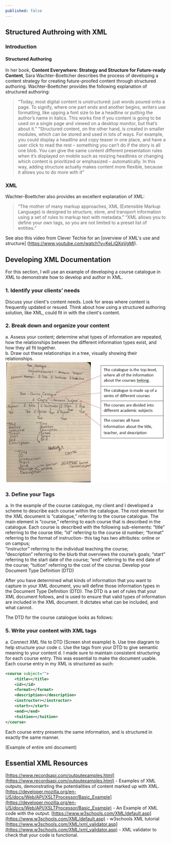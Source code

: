 ```yaml
---
published: false
---
```

## Structured Authroing with XML

### Introduction
#### Structured Authoring
In her book, **Content Everywhere: Strategy and Structure for Future-ready Content**, Sara Wachter-Boettcher describes the process of developing a content strategy for creating future-proofed content through structured authoring. Wachter-Boettcher provides the following explanation of structured authoring:
 > “Today, most digital content is unstructured: just words poured onto a page. To signify, where one part ends and another begins, writers use formatting, like upping a font size to be a headline or putting the author’s name in italics. This works fine if you content is going to be used on a single page and viewed on a desktop monitor, but that’s about it.”
>“Structured content, on the other hand, is created in smaller modules, which can be stored and used in lots of ways. For example, you could display a headline and copy teaser in one place, and have a user click to read the rest – something you can’t do if the story is all one blob. You can give the same content different presentation rules when it’s displayed on mobile such as resizing headlines or changing which content is prioritized or emphasized – automatically. In this way, adding structure actually makes content more flexible, because it allows you to do more with it”

### XML
Wachter-Boettcher also provides an excellent explanation of XML: 
>“The mother of many markup approaches, XML (Extensible Markup Language) is designed to structure, store, and transport information using a set of rules to markup text with metadata.” “XML allows you to define your own tags, so you are not limited to a preset list of entities.”

See also this video from Clever Techie for an [overview of XML's use and structure] (https://www.youtube.com/watch?v=KeLiQXqVgMI).

## Developing XML Documentation

For this section, I will use an example of developing a course catalogue in XML to demonstrate how to develop and author in XML. 

### 1. Identify your clients’ needs
Discuss your client's content needs. Look for areas where content is frequently updated or resued. Think about how using a structured authoring solution, like XML, could fit in with the client's content. 

### 2. Break down and organize your content
a. Assess your content; determine what types of information are repeated, how the relationships between the different information types exist, and how they all fit together.  
b. Draw out these relationships in a tree, visually showing their relationships.
![XML Relationship Tree](img/XML_Tree.png)

### 3. Define your Tags
a. In the example of the course catalogue, my client and I developed a scheme to describe each course within the catalogue. The root element for the XML document is “catalogue,” referring to the course catalogue. The main element is “course,” referring to each course that is described in the catalogue. Each course is described with the following sub-elements: 
“title” referring to the course title; 
“id” referring to the course id number; 
“format” referring to the format of instruction- this tag has two attributes: online or on campus;  
“instructor” referring to the individual teaching the course;  
“description” referring to the blurb that overviews the course’s goals; 
“start” referring to the start date of the course; 
“end” referring to the end date of the course; 
“tuition” referring to the cost of the course.  Develop your Document Type Definition (DTD)  

After you have determined what kinds of information that you want to capture in your XML document, you will define those information types in the Document Type Definition (DTD). The DTD is a set of rules that your XML document follows, and is used to ensure that valid types of information are included in the XML document. It dictates what can be included, and what cannot.  

The DTD for the course catalogue looks as follows:
<!ELEMENT catalogue (course+)>
<!ELEMENT course (title, id, format, description, instructor, start, end, tuition)>
<!ATTLIST course subject (marketing|accounting|communication|programming|web_design|computer_basics|Microsoft|language ) #REQUIRED>
<!ELEMENT title (#PCDATA)>
<!ELEMENT id (#PCDATA)>
<!ELEMENT format (#PCDATA)>
<!ELEMENT description (#PCDATA)>
<!ELEMENT instructor (#PCDATA)>
<!ELEMENT start (#PCDATA)>
<!ELEMENT end (#PCDATA)>
<!ELEMENT tuition (#PCDATA)>  

### 5. Write your content with XML tags
a. Connect XML file to DTD (Screen shot example)
b. Use tree diagram to help structure your code
c. Use the tags from your DTD to give semantic meaning to your content
d. I made sure to maintain consistent structuring for each course entry. This was essential to make the document usable. Each course entry in my XML is structured as such:

```xml
<course subject="">
    <title></title>
    <id></id>
    <format></format>
    <description></description>
    <instructor></instructor>
    <start></start>
    <end></end>
    <tuition></tuition>
</course>
```  

Each course entry presents the same information, and is structured in exactly the same manner.

(Example of entire xml document)  

## Essential XML Resources
[https://www.recordsapi.com/outputexamples.html](https://www.recordsapi.com/outputexamples.html) - Examples of XML outputs, demonstrating the potentialities of content marked up with XML.
[https://developer.mozilla.org/en-US/docs/Web/API/XSLTProcessor/Basic_Example](https://developer.mozilla.org/en-US/docs/Web/API/XSLTProcessor/Basic_Example) - An Example of XML code with the output.
[https://www.w3schools.com/XML/default.asp](https://www.w3schools.com/XML/default.asp) - w3schools XML tutorial
[https://www.w3schools.com/XML/xml_validator.asp](https://www.w3schools.com/XML/xml_validator.asp) - XML validator to check that your code is functional.
